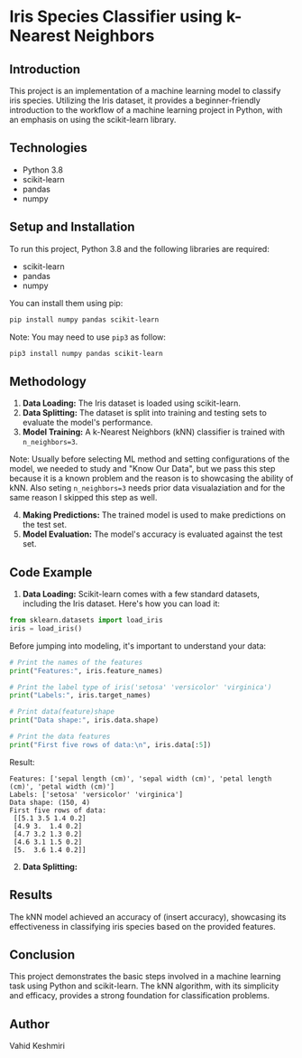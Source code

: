 # Iris Species Classifier using k-Nearest Neighbors

## Introduction
This project is an implementation of a machine learning model to classify iris species. Utilizing the Iris dataset, it provides a beginner-friendly introduction to the workflow of a machine learning project in Python, with an emphasis on using the scikit-learn library.

## Technologies
- Python 3.8
- scikit-learn
- pandas
- numpy

## Setup and Installation
To run this project, Python 3.8 and the following libraries are required:
- scikit-learn
- pandas
- numpy

You can install them using pip:
```bash
pip install numpy pandas scikit-learn
```
Note: You may need to use `pip3` as follow:
```bash
pip3 install numpy pandas scikit-learn
```

## Methodology
1. **Data Loading:** The Iris dataset is loaded using scikit-learn.
2. **Data Splitting:** The dataset is split into training and testing sets to evaluate the model's performance.
3. **Model Training:** A k-Nearest Neighbors (kNN) classifier is trained with `n_neighbors=3`.

Note: Usually before selecting ML method and setting configurations of the model, we needed to study and "Know Our Data", but we pass this step because it is a known problem and the reason is to showcasing the ability of kNN. Also seting `n_neighbors=3` needs prior data visualaziation and for the same reason I skipped this step as well.

4. **Making Predictions:** The trained model is used to make predictions on the test set.
5. **Model Evaluation:** The model's accuracy is evaluated against the test set.

## Code Example
1. **Data Loading:** Scikit-learn comes with a few standard datasets, including the Iris dataset. Here's how you can load it:
```python
from sklearn.datasets import load_iris
iris = load_iris()
```
Before jumping into modeling, it's important to understand your data:
```python
# Print the names of the features
print("Features:", iris.feature_names)

# Print the label type of iris('setosa' 'versicolor' 'virginica')
print("Labels:", iris.target_names)

# Print data(feature)shape
print("Data shape:", iris.data.shape)

# Print the data features
print("First five rows of data:\n", iris.data[:5])
```
Result:
```plaintext
Features: ['sepal length (cm)', 'sepal width (cm)', 'petal length (cm)', 'petal width (cm)']
Labels: ['setosa' 'versicolor' 'virginica']
Data shape: (150, 4)
First five rows of data:
 [[5.1 3.5 1.4 0.2]
 [4.9 3.  1.4 0.2]
 [4.7 3.2 1.3 0.2]
 [4.6 3.1 1.5 0.2]
 [5.  3.6 1.4 0.2]]
```

2. **Data Splitting:** 
## Results
The kNN model achieved an accuracy of (insert accuracy), showcasing its effectiveness in classifying iris species based on the provided features.

## Conclusion
This project demonstrates the basic steps involved in a machine learning task using Python and scikit-learn. The kNN algorithm, with its simplicity and efficacy, provides a strong foundation for classification problems.

## Author
Vahid Keshmiri
